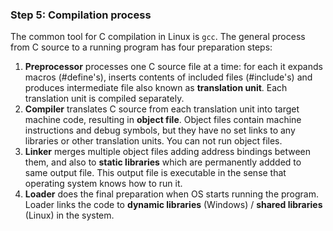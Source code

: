 ### Step 5: Compilation process

The common tool for C compilation in Linux is `gcc`. The general process from C source to a running program has four preparation steps:
1. <b>Preprocessor</b> processes one C source file at a time: for each it expands macros (#define's), inserts contents of included files (#include's) and produces intermediate file also known as <b>translation unit</b>. Each translation unit is compiled separately.
2. <b>Compiler</b> translates C source from each translation unit into target machine code, resulting in <b>object file</b>. Object files contain machine instructions and debug symbols, but they have no set links to any libraries or other translation units. You can not run object files.
3. <b>Linker</b> merges multiple object files adding address bindings between them, and also to <b>static libraries</b> which are permanently addded to same output file. This output file is executable in the sense that operating system knows how to run it.
4. <b>Loader</b> does the final preparation when OS starts running the program. Loader links the code to <b>dynamic libraries</b> (Windows) / <b>shared libraries</b> (Linux) in the system.  
